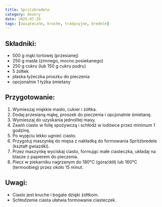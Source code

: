 ```yaml
---
title: Spritzbredele
category: desery
date: 2025-07-29
tags: [świąteczne, kruche, tradycyjne, bredele]
---
```


## Składniki:

- 500 g mąki tortowej (przesianej)  
- 250 g masła (zimnego, mocno posiekanego)  
- 250 g cukru (lub 150 g cukru pudru)  
- 5 żółtek  
- płaska łyżeczka proszku do pieczenia  
- opcjonalnie 1 łyżka śmietany  

## Przygotowanie:

1. Wymieszaj miękkie masło, cukier i żółtka.  
2. Dodaj przesianą mąkę, proszek do pieczenia i opcjonalnie śmietanę.  
3. Wymieszaj do uzyskania jednolitej masy.  
4. Zawiń ciasto w folię spożywczą i schłódź w lodówce przez minimum 1 godzinę.  
5. Po wyjęciu lekko ugnieć ciasto.  
6. Przygotuj maszynkę do mięsa z nakładką do formowania Spritzbredele (kształt gwiazdki).  
7. Przez maszynkę wyciskaj ciasto, formując małe ciasteczka, układaj na blasze z papierem do pieczenia.  
8. Piecz w piekarniku nagrzanym do 180°C (góra/dół) lub 160°C (termoobieg) przez około 15 minut.  

## Uwagi:

- Ciasto jest kruche i bogate dzięki żółtkom.  
- Schłodzenie ciasta ułatwia formowanie ciasteczek.  
